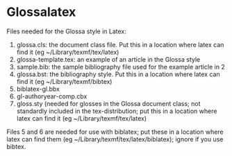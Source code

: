# Glossalatex
Files needed for the Glossa style in Latex:
1. glossa.cls: the document class file. Put this in a location where latex can find it (eg ~/Library/texmf/tex/latex)
2. glossa-template.tex: an example of an article in the Glossa style
3. sample.bib: the sample bibliography file used for the example article in 2
4. glossa.bst: the bibliography style. Put this in a location where latex can find it (eg ~/Library/texmf/bibtex)
5. biblatex-gl.bbx 
6. gl-authoryear-comp.cbx
7. gloss.sty (needed for glosses in the Glossa document class; not standardly included in the tex-distribution; put this in a location where latex can find it (eg ~/Library/texmf/tex/latex)

Files 5 and 6 are needed for use with biblatex; put these in a location where latex can find them (eg ~/Library/texmf/tex/latex/biblatex); ignore if you use bibtex.